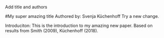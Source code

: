 
Add title and authors

#My super amazing title 
Authored by: Svenja Küchenhoff
Try a new change.

Introduciton: This is the introduction to my amazing new paper. Based on results from Smith (2009), Küchenhoff (2018).  
